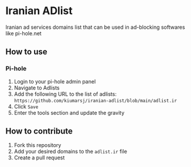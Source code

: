 # Iranian ADlist
Iranian ad services domains list that can be used in ad-blocking softwares like pi-hole.net

## How to use

### Pi-hole
1. Login to your pi-hole admin panel
2. Navigate to Adlists
3. Add the following URL to the list of adlists:
```https://github.com/kiumarsj/iranian-adlist/blob/main/adlist.ir```
4. Click `Save`
5. Enter the tools section and update the gravity

## How to contribute

1. Fork this repository
2. Add your desired domains to the `adlist.ir` file
3. Create a pull request
